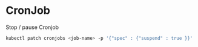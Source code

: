 # CronJob

Stop / pause Cronjob

```bash
kubectl patch cronjobs <job-name> -p '{"spec" : {"suspend" : true }}'
```

